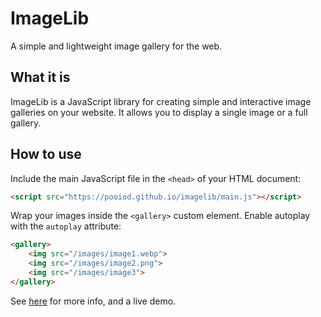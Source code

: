 # ImageLib
A simple and lightweight image gallery for the web.

## What it is
ImageLib is a JavaScript library for creating simple and interactive image galleries on your website. It allows you to display a single image or a full gallery.

## How to use
Include the main JavaScript file in the `<head>` of your HTML document:

```html
<script src="https://pooiod.github.io/imagelib/main.js"></script>
````

Wrap your images inside the `<gallery>` custom element. Enable autoplay with the `autoplay` attribute:

```html
<gallery>
    <img src="/images/image1.webp">
    <img src="/images/image2.png">
    <img src="/images/image3">
</gallery>
```

See [here](https://pooiod.github.io/imagelib/) for more info, and a live demo.
